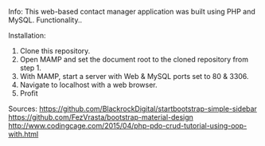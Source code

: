 Info:
This web-based contact manager application was built using PHP and MySQL. Functionality..

Installation:
1. Clone this repository.
2. Open MAMP and set the document root to the cloned repository from step 1.
3. With MAMP, start a server with Web & MySQL ports set to 80 & 3306.
4. Navigate to localhost with a web browser.
5. Profit

Sources:
https://github.com/BlackrockDigital/startbootstrap-simple-sidebar
https://github.com/FezVrasta/bootstrap-material-design
http://www.codingcage.com/2015/04/php-pdo-crud-tutorial-using-oop-with.html
